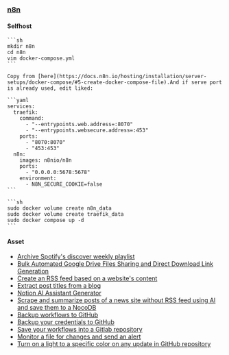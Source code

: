 ### [n8n](https://n8n.io/)

#### Selfhost

````{tab} Docker compose [^1]
```sh
mkdir n8n
cd n8n
vim docker-compose.yml
```

Copy from [here](https://docs.n8n.io/hosting/installation/server-setups/docker-compose/#5-create-docker-compose-file).And if serve port is already used, edit liked:

```yaml
services:
  traefik:
    command:
      - "--entrypoints.web.address=:8070"
      - "--entrypoints.websecure.address=:453"
    ports:
      - "8070:8070"
      - "453:453"
  n8n:
    images: n8nio/n8n
    ports:
      - "0.0.0.0:5678:5678"
    environment:
      - N8N_SECURE_COOKIE=false
```

```sh
sudo docker volume create n8n_data
sudo docker volume create traefik_data
sudo docker compose up -d
```
````

[^1]: [Server setups - Docker-Compose](https://docs.n8n.io/hosting/installation/server-setups/docker-compose/)

#### Asset

- [Archive Spotify's discover weekly playlist](https://n8n.io/workflows/697-archive-spotifys-discover-weekly-playlist/)
- [Bulk Automated Google Drive Files Sharing and Direct Download Link Generation](https://n8n.io/workflows/2042-bulk-automated-google-drive-files-sharing-and-direct-download-link-generation/)
- [Create an RSS feed based on a website's content](https://n8n.io/workflows/1418-create-an-rss-feed-based-on-a-websites-content/)
- [Extract post titles from a blog](https://n8n.io/workflows/434-extract-post-titles-from-a-blog/)
- [Notion AI Assistant Generator](https://n8n.io/workflows/2415-notion-ai-assistant-generator/)
- [Scrape and summarize posts of a news site without RSS feed using AI and save them to a NocoDB](https://n8n.io/workflows/2180-scrape-and-summarize-posts-of-a-news-site-without-rss-feed-using-ai-and-save-them-to-a-nocodb/)
- [Backup workflows to GitHub](https://n8n.io/workflows/1222-backup-workflows-to-github/)
- [Backup your credentials to GitHub](https://n8n.io/workflows/2307-backup-your-credentials-to-github/)
- [Save your workflows into a Gitlab repository](https://n8n.io/workflows/2385-save-your-workflows-into-a-gitlab-repository/)
- [Monitor a file for changes and send an alert](https://n8n.io/workflows/967-monitor-a-file-for-changes-and-send-an-alert/)
- [Turn on a light to a specific color on any update in GitHub repository](https://n8n.io/workflows/1856-turn-on-a-light-to-a-specific-color-on-any-update-in-github-repository/)